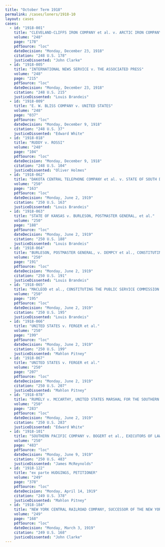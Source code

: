 ```yaml
---
title: "October Term 1918"
permalink: /cases/loners/1918-10
layout: cases
cases:
  - id: "1918-001"
    title: "CLEVELAND-CLIFFS IRON COMPANY et al. v. ARCTIC IRON COMPANY"
    volume: "248"
    page: "178"
    pdfSource: "loc"
    dateDecision: "Monday, December 23, 1918"
    citation: "248 U.S. 178"
    justiceDissented: "John Clarke"
  - id: "1918-005"
    title: "INTERNATIONAL NEWS SERVICE v. THE ASSOCIATED PRESS"
    volume: "248"
    page: "215"
    pdfSource: "loc"
    dateDecision: "Monday, December 23, 1918"
    citation: "248 U.S. 215"
    justiceDissented: "Louis Brandeis"
  - id: "1918-009"
    title: "E. W. BLISS COMPANY v. UNITED STATES"
    volume: "248"
    page: "037"
    pdfSource: "loc"
    dateDecision: "Monday, December 9, 1918"
    citation: "248 U.S. 37"
    justiceDissented: "Edward White"
  - id: "1918-018"
    title: "RUDDY v. ROSSI"
    volume: "248"
    page: "104"
    pdfSource: "loc"
    dateDecision: "Monday, December 9, 1918"
    citation: "248 U.S. 104"
    justiceDissented: "Oliver Holmes"
  - id: "1918-062"
    title: "DAKOTA CENTRAL TELEPHONE COMPANY et al. v. STATE OF SOUTH DAKOTA ex rel. PAYNE, ATTORNEY GENERAL, et al."
    volume: "250"
    page: "163"
    pdfSource: "loc"
    dateDecision: "Monday, June 2, 1919"
    citation: "250 U.S. 163"
    justiceDissented: "Louis Brandeis"
  - id: "1918-063"
    title: "STATE OF KANSAS v. BURLESON, POSTMASTER GENERAL, et al."
    volume: "250"
    page: "188"
    pdfSource: "loc"
    dateDecision: "Monday, June 2, 1919"
    citation: "250 U.S. 188"
    justiceDissented: "Louis Brandeis"
  - id: "1918-064"
    title: "BURLESON, POSTMASTER GENERAL, v. DEMPCY et al., CONSTITUTING THE PUBLIC UTILITIES COMMISSION OF ILLINOIS, et al."
    volume: "250"
    page: "191"
    pdfSource: "loc"
    dateDecision: "Monday, June 2, 1919"
    citation: "250 U.S. 191"
    justiceDissented: "Louis Brandeis"
  - id: "1918-065"
    title: "MACLEOD et al., CONSTITUTING THE PUBLIC SERVICE COMMISSION OF MASSACHUSETTS, v. NEW ENGLAND TELEPHONE & TELEGRAPH COMPANY"
    volume: "250"
    page: "195"
    pdfSource: "loc"
    dateDecision: "Monday, June 2, 1919"
    citation: "250 U.S. 195"
    justiceDissented: "Louis Brandeis"
  - id: "1918-066"
    title: "UNITED STATES v. FERGER et al."
    volume: "250"
    page: "199"
    pdfSource: "loc"
    dateDecision: "Monday, June 2, 1919"
    citation: "250 U.S. 199"
    justiceDissented: "Mahlon Pitney"
  - id: "1918-067"
    title: "UNITED STATES v. FERGER et al."
    volume: "250"
    page: "207"
    pdfSource: "loc"
    dateDecision: "Monday, June 2, 1919"
    citation: "250 U.S. 207"
    justiceDissented: "Mahlon Pitney"
  - id: "1918-078"
    title: "RUMELY v. MCCARTHY, UNITED STATES MARSHAL FOR THE SOUTHERN DISTRICT OF NEW YORK, et al."
    volume: "250"
    page: "283"
    pdfSource: "loc"
    dateDecision: "Monday, June 2, 1919"
    citation: "250 U.S. 283"
    justiceDissented: "Edward White"
  - id: "1918-101"
    title: "SOUTHERN PACIFIC COMPANY v. BOGERT et al., EXECUTORS OF LAWRENCE, et al."
    volume: "250"
    page: "483"
    pdfSource: "loc"
    dateDecision: "Monday, June 9, 1919"
    citation: "250 U.S. 483"
    justiceDissented: "James McReynolds"
  - id: "1918-122"
    title: "ex parte HUDGINGS, PETITIONER"
    volume: "249"
    page: "378"
    pdfSource: "loc"
    dateDecision: "Monday, April 14, 1919"
    citation: "249 U.S. 378"
    justiceDissented: "Mahlon Pitney"
  - id: "1918-184"
    title: "NEW YORK CENTRAL RAILROAD COMPANY, SUCCESSOR OF THE NEW YORK CENTRAL & HUDSON RIVER RAILROAD COMPANY, v. PORTER, FOR HERSELF AND FOR HER FOUR MINOR CHILDREN, ETC., et al."
    volume: "249"
    page: "168"
    pdfSource: "loc"
    dateDecision: "Monday, March 3, 1919"
    citation: "249 U.S. 168"
    justiceDissented: "John Clarke"
---
```

